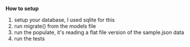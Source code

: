 **How to setup**

1. setup your database, I used sqlite for this
2. run migrate() from the models file
3. run the populate, it's reading a flat file version of the sample.json data
4. run the tests
